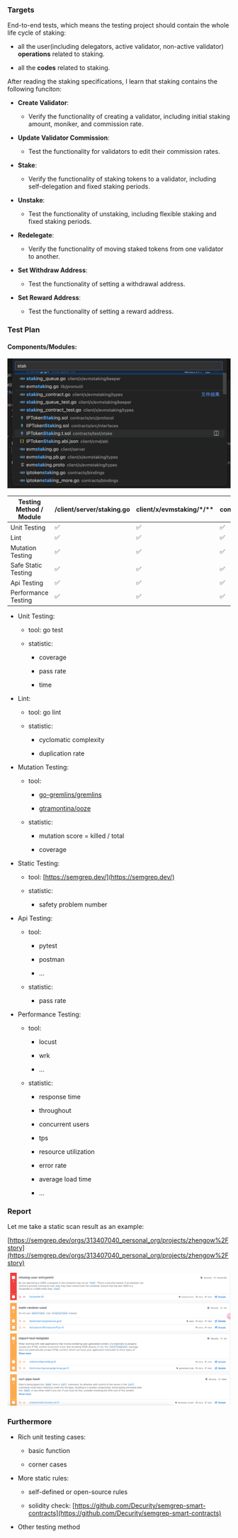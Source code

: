 ### Targets

End-to-end tests, which means the testing project should contain the whole life cycle of staking:

- all the user(including delegators, active validator, non-active validator) **operations** related to staking.

- all the **codes** related to staking.

After reading the staking specifications, I learn that staking contains the following funciton:

- **Create Validator**:

    - Verify the functionality of creating a validator, including initial staking amount, moniker, and commission rate.

- **Update Validator Commission**:

    - Test the functionality for validators to edit their commission rates.

- **Stake**:

    - Verify the functionality of staking tokens to a validator, including self-delegation and fixed staking periods.

- **Unstake**:

    - Test the functionality of unstaking, including flexible staking and fixed staking periods.

- **Redelegate**:

    - Verify the functionality of moving staked tokens from one validator to another.

- **Set Withdraw Address**:

    - Test the functionality of setting a withdrawal address.

- **Set Reward Address**:

    - Test the functionality of setting a reward address.

### Test Plan

#### Components/Modules:

![image.png](assets/test_module.png)

|Testing Method / Module|/client/server/staking.go|client/x/evmstaking/*/**|contracts/bindings/iptokenstaking.go|
|-|-|-|-|
|Unit Testing|✅|✅|✅|
|Lint|✅|✅|✅|
|Mutation Testing|✅|✅|✅|
|Safe Static Testing|✅|✅|✅|
|Api Testing|✅|✅|✅|
|Performance Testing|✅|✅|✅|

- Unit Testing: 

    - tool: go test

    - statistic: 

        - coverage

        - pass rate

        - time

- Lint:

    - tool: go lint

    - statistic:

        - cyclomatic complexity

        - duplication rate

- Mutation Testing: 

    - tool: 

        - [go-gremlins/gremlins](https://github.com/go-gremlins/gremlins)

        - [gtramontina/ooze](https://github.com/gtramontina/ooze)

    - statistic: 

        - mutation score = killed / total

        - coverage

- Static Testing: 

    - tool: [https://semgrep.dev/](https://semgrep.dev/)

    - statistic: 

        - safety problem number

- Api Testing: 

    - tool: 

        - pytest

        - postman

        - ...

    - statistic:

        - pass rate

- Performance Testing:

    - tool: 

        - locust

        - wrk

        - ...

    - statistic:

        - response time

        - throughout

        - concurrent users

        - tps

        - resource utilization

        - error rate

        - average load time

        - ...

### Report

Let me take a static scan result as an example:

[https://semgrep.dev/orgs/313407040_personal_org/projects/zhengow%2Fstory](https://semgrep.dev/orgs/313407040_personal_org/projects/zhengow%2Fstory)

![image.png](assets/test_semgrep.png)

### Furthermore

- Rich unit testing cases:

    - basic function

    - corner cases

- More static rules:

    - self-defined or open-source rules

    - solidity check: [https://github.com/Decurity/semgrep-smart-contracts](https://github.com/Decurity/semgrep-smart-contracts)

- Other testing method



